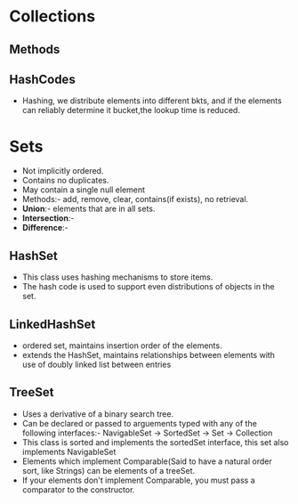 # Collections
## Methods
## HashCodes
- Hashing, we distribute elements into different bkts, and if the elements can reliably determine it bucket,the lookup time is reduced.

# Sets
- Not implicitly ordered.
- Contains no duplicates.
- May contain a single null element
- Methods:- add, remove, clear, contains(if exists), no retrieval.
- **Union**:- elements that are in all sets.
- **Intersection**:-
- **Difference**:-
## HashSet
- This class uses hashing mechanisms to store items.
- The hash code is used to support even distributions of objects in the set.

## LinkedHashSet
- ordered set, maintains insertion order of the elements.
- extends the HashSet, maintains relationships between elements with use of doubly linked list between entries
## TreeSet
- Uses a derivative of a binary search tree.
- Can be declared or passed to arguements typed with any of the following interfaces:- NavigableSet -> SortedSet -> Set -> Collection
- This class is sorted and implements the sortedSet interface, this set also implements NavigableSet
- Elements which implement Comparable(Said to have a natural order sort, like Strings) can be elements of a treeSet.
- If your elements don't implement Comparable, you must pass a comparator to the constructor.